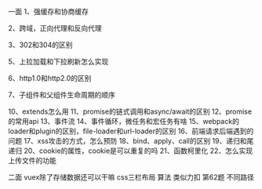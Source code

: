 
一面
1、强缓存和协商缓存

2、跨域，正向代理和反向代理

3、302和304的区别

5、上拉加载和下拉刷新怎么实现

6、http1.0和http2.0的区别

7、子组件和父组件生命周期的顺序

10、extends怎么用
11、promise的链式调用和async/await的区别
12、promise的常用api
13、事件流
14、事件循环，微任务和宏任务有啥
15、webpack的loader和plugin的区别，file-loader和url-loader的区别
16、前端请求后端遇到的问题
17、xss攻击的方式，怎么预防
18、bind、apply、call的区别
19、递归和尾递归
20、cookie的属性，cookie是可以重复的吗
21、函数柯里化
22、怎么实现上传文件的功能

二面
vuex除了存储数据还可以干嘛
css三栏布局
算法  类似力扣 第62题 不同路径